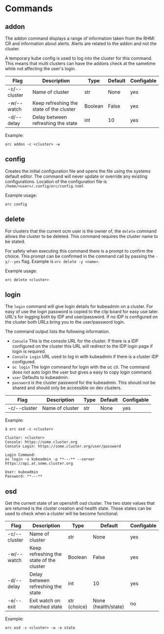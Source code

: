 # Commands

## addon
The addon command displays a range of information taken from the RHMI CR and information about alerts.
Alerts are related to the addon and not the cluster.

A temporary kube config is used to log into the cluster for this command.
This means that multi clusters can have the addons check at the sametime while not affecting the user's login.

| Flag         | Description                              | Type         | Default             | Configable |
|--------------|------------------------------------------|--------------|---------------------|------------|
| -c/--cluster | Name of cluster                          | str          | None                | yes        |
| -w/--watch   | Keep refreshing the state of the cluster | Boolean      | False               | yes        |
| -d/--delay   | Delay between refreshing the state       | int          | 10                  | yes        |  

Example:
```shell
orc addon -c <cluster> -w 
```

## config
Creates the initial configuration file and opens the file using the systems default editor.
The command will never update or override any existing configurations.
Location of the configuration file is `/home/<user>/.config/orc/config.toml`

Example usage:
```shell
orc config
```

## delete
For clusters that the current ocm user is the owner of, the `delete` command allows the cluster to be deleted.
This command requires the cluster name to be stated.

For safety when executing this command there is a prompt to confirm the choice. 
This prompt can be confirmed in the command call by passing the `-y/--yes` flag.
Example is `orc delete -y <name>`.

Example usage:
```shell
orc delete <cluster>
```

## login
The `login` command will give login details for kubeadmin on a cluster.
For easy of use the login password is copied to the clip board for easy use later.
URL's for logging both by IDP and user/password.
If no IDP is configured on the cluster both URLs bring you to the user/password login.

The command output lists the following information.

* `Console` This is the console URL for the cluster.
If there is a IDP configured on the cluster this URL will redirect to the IDP login page if login is required.
* `Console Login` URL used to log in with kubeadmin if there is a cluster IDP configured.
* `oc login` The login command for login with the oc cli. 
The command does not auto login the user but gives a easy to copy login command.
* `user` Defaults to kubeadmin.
* `password` is the cluster password for the kubeadmin. 
This should not be shared and should only be accessible on dev clusters.


| Flag         | Description                              | Type         | Default             | Configable |
|--------------|------------------------------------------|--------------|---------------------|------------|
| -c/--cluster | Name of cluster                          | str          | None                | yes        |

Example:
```shell
$ orc osd -c <cluster>

Cluster: <cluster>
Console: https://some.cluster.org
Console Login: https://some.cluster.org/user/password

Login Command:
oc login -u kubeadmin -p **---** --server https://api.at.some.cluster.org

User: kubeadmin
Password: **---**

```

## osd
Get the current state of an openshift osd cluster.
The two state values that are returned is the cluster creation and health state.
These states can be used to check when a cluster will be become functional.

| Flag         | Description                              | Type         | Default             | Configable |
|--------------|------------------------------------------|--------------|---------------------|------------|
| -c/--cluster | Name of cluster                          | str          | None                | yes        |
| -w/--watch   | Keep refreshing the state of the cluster | Boolean      | False               | yes        |
| -d/--delay   | Delay between refreshing the state       | int          | 10                  | yes        |  
| -e/--exit    | Exit watch on matched state              | str (choice) | None (health/state) | no         |

Example:
```shell
orc osd -c <cluster> -w -e state
```

